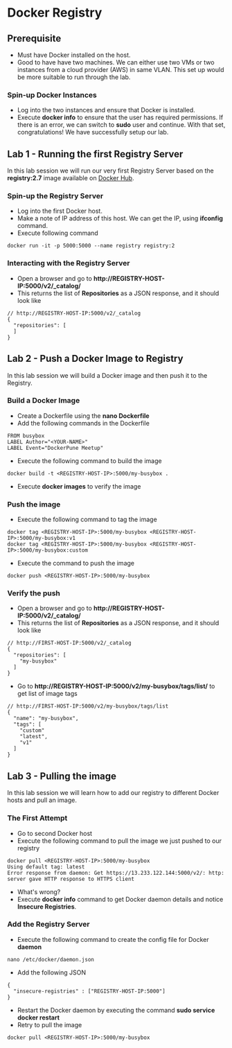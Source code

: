 # Docker Registry

## Prerequisite
- Must have Docker installed on the host. 
- Good to have have two machines. We can either use two VMs or two instances from a cloud provider (AWS) in same VLAN. This set up would be more suitable to run through the lab. 

### Spin-up Docker Instances
- Log into the two instances and ensure that Docker is installed. 
- Execute **docker info** to ensure that the user has required permissions. If there is an error, we can switch to **sudo** user and continue.
With that set, congratulations! We have successfully setup our lab.

## Lab 1 - Running the first Registry Server

In this lab session we will run our very first Registry Server based on the **registry:2.7** image available on [Docker Hub](https://hub.docker.com/_/registry).

### Spin-up the Registry Server

- Log into the first Docker host.
- Make a note of IP address of this host. We can get the IP, using **ifconfig** command.
- Execute following command
```
docker run -it -p 5000:5000 --name registry registry:2
```

### Interacting with the Registry Server

- Open a browser and go to **http://REGISTRY-HOST-IP:5000/v2/_catalog/**
- This returns the list of **Repositories** as a JSON response, and it should look like
```
// http://REGISTRY-HOST-IP:5000/v2/_catalog
{
  "repositories": [
  ]
}
```

## Lab 2 - Push a Docker Image to Registry 

In this lab session we will build a Docker image and then push it to the Registry.

### Build a Docker Image

- Create a Dockerfile using the **nano Dockerfile**
- Add the following commands in the Dockerfile
```
FROM busybox
LABEL Author="<YOUR-NAME>"
LABEL Event="DockerPune Meetup"
```
- Execute the following command to build the image 
```
docker build -t <REGISTRY-HOST-IP>:5000/my-busybox .
```
- Execute **docker images** to verify the image 

### Push the image

- Execute the following command to tag the image
```
docker tag <REGISTRY-HOST-IP>:5000/my-busybox <REGISTRY-HOST-IP>:5000/my-busybox:v1
docker tag <REGISTRY-HOST-IP>:5000/my-busybox <REGISTRY-HOST-IP>:5000/my-busybox:custom
```
- Execute the command to push the image
```
docker push <REGISTRY-HOST-IP>:5000/my-busybox
```

### Verify the push

- Open a browser and go to **http://REGISTRY-HOST-IP:5000/v2/_catalog/**
- This returns the list of **Repositories** as a JSON response, and it should look like
```
// http://FIRST-HOST-IP:5000/v2/_catalog
{
  "repositories": [
    "my-busybox"
  ]
}
```
- Go to **http://REGISTRY-HOST-IP:5000/v2/my-busybox/tags/list/** to get list of image tags
```
// http://FIRST-HOST-IP:5000/v2/my-busybox/tags/list
{
  "name": "my-busybox",
  "tags": [
    "custom"
    "latest",
    "v1"
  ]
}
```
## Lab 3 - Pulling the image

In this lab session we will learn how to add our registry to different Docker hosts and pull an image.

### The First Attempt

- Go to second Docker host
- Execute the following command to pull the image we just pushed to our registry
```
docker pull <REGISTRY-HOST-IP>:5000/my-busybox
Using default tag: latest
Error response from daemon: Get https://13.233.122.144:5000/v2/: http: server gave HTTP response to HTTPS client
```
- What's wrong? 
- Execute **docker info** command to get Docker daemon details and notice **Insecure Registries**.
  
### Add the Registry Server

- Execute the following command to create the config file for Docker **daemon**
```
nano /etc/docker/daemon.json
```
- Add the following JSON
```
{
  "insecure-registries" : ["REGISTRY-HOST-IP:5000"]
}
```
- Restart the Docker daemon by executing the command **sudo service docker restart**
- Retry to pull the image
```
docker pull <REGISTRY-HOST-IP>:5000/my-busybox
```



  